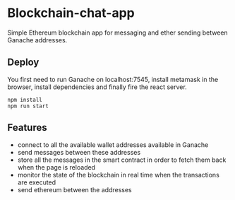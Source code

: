 # Blockchain-chat-app
Simple Ethereum blockchain app for messaging and ether sending between Ganache addresses.
  
## Deploy
You first need to run Ganache on localhost:7545, install metamask in the browser, install dependencies and finally fire the react server.
```
npm install
npm run start
```

## Features
* connect to all the available wallet addresses available in Ganache
* send messages between these addresses
* store all the messages in the smart contract in order to fetch them back when the page is reloaded
* monitor the state of the blockchain in real time when the transactions are executed
* send ethereum between the addresses

